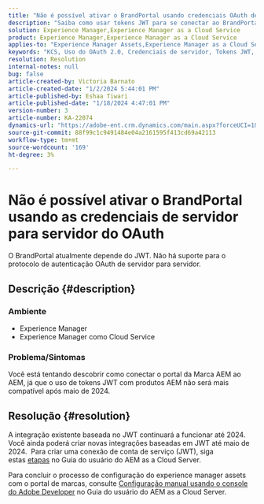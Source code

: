 ```yaml
---
title: "Não é possível ativar o BrandPortal usando credenciais OAuth de servidor para servidor"
description: "Saiba como usar tokens JWT para se conectar ao BrandPortal, pois o servidor OAuth para servidor não é compatível."
solution: Experience Manager,Experience Manager as a Cloud Service
product: Experience Manager,Experience Manager as a Cloud Service
applies-to: "Experience Manager Assets,Experience Manager as a Cloud Service,Experience Manager"
keywords: "KCS, Uso do OAuth 2.0, Credenciais de servidor, Tokens JWT, AEM, Brand Portal, Servidor para servidor"
resolution: Resolution
internal-notes: null
bug: false
article-created-by: Victoria Barnato
article-created-date: "1/2/2024 5:44:01 PM"
article-published-by: Eshaa Tiwari
article-published-date: "1/18/2024 4:47:01 PM"
version-number: 3
article-number: KA-22074
dynamics-url: "https://adobe-ent.crm.dynamics.com/main.aspx?forceUCI=1&pagetype=entityrecord&etn=knowledgearticle&id=80a2c382-96a9-ee11-be37-6045bd006268"
source-git-commit: 88f99c1c9491484e04a2161595f413cd69a42113
workflow-type: tm+mt
source-wordcount: '169'
ht-degree: 3%

---
```


# Não é possível ativar o BrandPortal usando as credenciais de servidor para servidor do OAuth


O BrandPortal atualmente depende do JWT. Não há suporte para o protocolo de autenticação OAuth de servidor para servidor.

## Descrição {#description}


### <b>Ambiente </b>

- Experience Manager
- Experience Manager como Cloud Service


### <b>Problema/Sintomas</b>

Você está tentando descobrir como conectar o portal da Marca AEM ao AEM, já que o uso de tokens JWT com produtos AEM não será mais compatível após maio de 2024.




## Resolução {#resolution}




A integração existente baseada no JWT continuará a funcionar até 2024. Você ainda poderá criar novas integrações baseadas em JWT até maio de 2024.  Para criar uma conexão de conta de serviço (JWT), siga estas [etapas](https://experienceleague.adobe.com/docs/experience-manager-cloud-service/content/assets/brand-portal/configure-aem-assets-with-brand-portal.html?lang=en#createnewintegration) no Guia do usuário do AEM as a Cloud Server.



Para concluir o processo de configuração do experience manager assets com o portal de marcas, consulte [Configuração manual usando o console do Adobe Developer](https://experienceleague.adobe.com/docs/experience-manager-cloud-service/content/assets/brand-portal/configure-aem-assets-with-brand-portal.html?lang=en#manual-configuration) no Guia do usuário do AEM as a Cloud Server.
